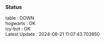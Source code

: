 ### Status


table : DOWN  
hogwarts : OK  
icy-bot : OK  
Latest Update : 2024-08-21 11:07:43.703850

